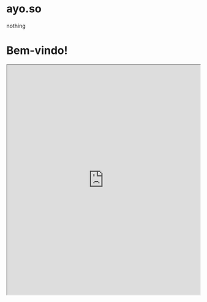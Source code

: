 # ayo.so
nothing
<!DOCTYPE html>
<html lang="pt">
<head>
    <meta charset="UTF-8">
    <meta name="viewport" content="width=device-width, initial-scale=1.0">
    <title>Meu Site</title>
</head>
<body>
    <h1>Bem-vindo!</h1>
    <iframe src="https://ayo.so/kakapjl" width="100%" height="600px"></iframe>
</body>
</html>
